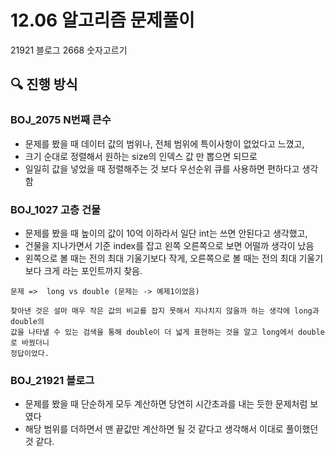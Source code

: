 # 12.06 알고리즘 문제풀이

21921 블로그
2668 숫자고르기

## 🔍 진행 방식

### BOJ_2075 N번째 큰수 

- 문제를 봤을 때 데이터 값의 범위나, 전체 범위에 특이사항이 없었다고 느꼈고,
- 크기 순대로 정렬해서 원하는 size의 인덱스 값 만 뽑으면 되므로
- 일일히 값을 넣었을 때 정렬해주는 것 보다 우선순위 큐를 사용하면 편하다고 생각함


### BOJ_1027 고층 건물

- 문제를 봤을 때 높이의 값이 10억 이하라서 일단 int는 쓰면 안된다고 생각했고, 
- 건물을 지나가면서 기준 index를 잡고 왼쪽 오른쪽으로 보면 어떨까 생각이 났음
- 왼쪽으로 볼 때는 전의 최대 기울기보다 작게, 오른쪽으로 볼 때는 전의 최대 기울기보다 크게 라는 포인트까지 찾음.

```
문제 =>  long vs double (문제는 -> 예제1이었음)

찾아낸 것은 설마 매우 작은 값의 비교를 잡지 못해서 지나치지 않을까 하는 생각에 long과 double의
값을 나타낼 수 있는 검색을 통해 double이 더 넓게 표현하는 것을 알고 long에서 double로 바꿨더니
정답이었다.
```


### BOJ_21921 블로그

- 문제를 봤을 때 단순하게 모두 계산하면 당연히 시간초과를 내는 듯한 문제처럼 보였다
- 해당 범위를 더하면서 맨 끝값만 계산하면 될 것 같다고 생각해서 이대로 풀이했던 것 같다.




